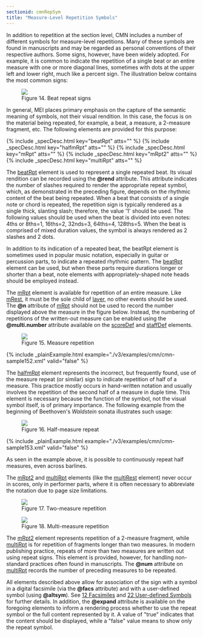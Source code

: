 ```yaml
---
sectionid: cmnRepSym
title: "Measure-Level Repetition Symbols"
---
```




In addition to repetition at the section level, CMN includes a number of different
symbols for measure-level repetitions. Many of these symbols are found in manuscripts
and
may be regarded as personal conventions of their respective authors. Some signs, however,
have been widely adopted. For example, it is common to indicate the repetition of
a single
beat or an entire measure with one or more diagonal lines, sometimes with dots at
the
upper left and lower right, much like a percent sign. The illustration below contains
the
most common signs:

<figure class="figure">
   <img src="../../../../guidelines/3.0.0/Images/ExampleImages/beatrpt-20100510.png" class="img-responsive"></img>
   <figcaption class="figure-caption">Figure 14. Beat repeat signs</figcaption>
</figure>
In general, MEI places primary emphasis on the capture of the semantic meaning of
symbols, not their visual rendition. In this case, the focus is on the material being
repeated, for example, a beat, a measure, a 2-measure fragment, etc. The following
elements are provided for this purpose:



{% include _specDesc.html key="beatRpt" atts="" %}
{% include _specDesc.html key="halfmRpt" atts="" %}
{% include _specDesc.html key="mRpt" atts="" %}
{% include _specDesc.html key="mRpt2" atts="" %}
{% include _specDesc.html key="multiRpt" atts="" %}




The 
<a class="link_odd_elementSpec" href="/v3/elements/beatRpt">beatRpt</a> element is used to represent a single repeated beat.
Its visual rendition can be recorded using the **@rend** attribute. This attribute
indicates the number of slashes required to render the appropriate repeat symbol,
which,
as demonstrated in the preceding figure, depends on the rhythmic content of the beat
being
repeated. When a beat that consists of a single note or chord is repeated, the repetition
sign is typically rendered as a single thick, slanting slash; therefore, the value
'1'
should be used. The following values should be used when the beat is divided into
even
notes: 4ths or 8ths=1, 16ths=2, 32nds=3, 64ths=4, 128ths=5. When the beat is comprised
of
mixed duration values, the symbol is always rendered as 2 slashes and 2 dots.

In addition to its indication of a repeated beat, the beatRpt element is sometimes
used
in popular music notation, especially in guitar or percussion parts, to indicate a
repeated rhythmic pattern. The 
<a class="link_odd_elementSpec" href="/v3/elements/beatRpt">beatRpt</a> element can be used, but when
these parts require durations longer or shorter than a beat, note elements with
appropriately-shaped note heads should be employed instead.



The 
<a class="link_odd_elementSpec" href="/v3/elements/mRpt">mRpt</a> element is available for repetition of an entire measure.
Like 
<a class="link_odd_elementSpec" href="/v3/elements/mRest">mRest</a>, it must be the sole child of 
<a class="link_odd_elementSpec" href="/v3/elements/layer">layer</a>, no other events should be used. The **@n** attribute of 
<a class="link_odd_elementSpec" href="/v3/elements/mRpt">mRpt</a> should not be used to record the number displayed above the
measure in the figure below. Instead, the numbering of repetitions of the written-out
measure can be enabled using the **@multi.number** attribute available on the 
<a class="link_odd_elementSpec" href="/v3/elements/scoreDef">scoreDef</a> and 
<a class="link_odd_elementSpec" href="/v3/elements/staffDef">staffDef</a> elements.


<figure class="figure">
   <img src="../../../../guidelines/3.0.0/Images/ExampleImages/mrpt-20100510.png" class="img-responsive"></img>
   <figcaption class="figure-caption">Figure 15. Measure repetition</figcaption>
</figure>
{% include _plainExample.html example="./v3/examples/cmn/cmn-sample152.xml" valid="false" %}




The 
<a class="link_odd_elementSpec" href="/v3/elements/halfmRpt">halfmRpt</a> element represents the incorrect, but frequently
found, use of the measure repeat (or similar) sign to indicate repetition of half
of a
measure. This practice mostly occurs in hand-written notation and usually involves
the
repetition of the second half of a measure in duple time. This element is necessary
because the function of the symbol, not the visual symbol itself, is of primary
importance. The following example from the beginning of Beethoven's
*Waldstein* sonata illustrates such usage:


<figure class="figure">
   <img src="../../../../guidelines/3.0.0/Images/modules/cmn/halfmRpt_beethoven.png" class="img-responsive"></img>
   <figcaption class="figure-caption">Figure 16. Half-measure repeat</figcaption>
</figure>
{% include _plainExample.html example="./v3/examples/cmn/cmn-sample153.xml" valid="false" %}


As seen in the example above, it is possible to continuously repeat half measures,
even
across barlines.

The 
<a class="link_odd_elementSpec" href="/v3/elements/mRpt2">mRpt2</a> and 
<a class="link_odd_elementSpec" href="/v3/elements/multiRpt">multiRpt</a> elements (like the 
<a class="link_odd_elementSpec" href="/v3/elements/multiRest">multiRest</a> element) never occur in scores, only in performer parts,
where it is often necessary to abbreviate the notation due to page size limitations.


<figure class="figure">
   <img src="../../../../guidelines/3.0.0/Images/ExampleImages/mrpt2-20100510.png" class="img-responsive"></img>
   <figcaption class="figure-caption">Figure 17. Two-measure repetition</figcaption>
</figure>

<figure class="figure">
   <img src="../../../../guidelines/3.0.0/Images/ExampleImages/multirpt-20100510.png" class="img-responsive"></img>
   <figcaption class="figure-caption">Figure 18. Multi-measure repetition</figcaption>
</figure>

The 
<a class="link_odd_elementSpec" href="/v3/elements/mRpt2">mRpt2</a> element represents repetition of a 2-measure fragment,
while 
<a class="link_odd_elementSpec" href="/v3/elements/multiRpt">multiRpt</a> is for repetition of fragments longer than two
measures. In modern publishing practice, repeats of more than two measures are written
out
using repeat signs. This element is provided, however, for handling non-standard practices
often found in manuscripts. The **@num** attribute on 
<a class="link_odd_elementSpec" href="/v3/elements/multiRpt">multiRpt</a>
records the number of preceding measures to be repeated.

All elements described above allow for association of the sign with a symbol in a
digital
facsimile (via the **@facs** attribute) and with a user-defined symbol (using
**@altsym**). See 
<a class="link_ptr" title="Facsimiles" href="/v3/guidelines/facsimiles">12 Facsimiles</a> and 
<a class="link_ptr" title="User-defined Symbols" href="/v3/guidelines/userSymbols">22 User-defined Symbols</a> for
further details. In addition, the **@expand** attribute is available on the
foregoing elements to inform a rendering process whether to use the repeat symbol
or the
full content represented by it. A value of "true" indicates that the content should
be
displayed, while a "false" value means to show only the repeat symbol.

